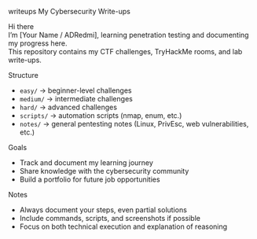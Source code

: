 
 writeups
 My Cybersecurity Write-ups

Hi there  
I’m [Your Name / ADRedmi], learning penetration testing and documenting my progress here.  
This repository contains my CTF challenges, TryHackMe rooms, and lab write-ups.  

 Structure
- `easy/` → beginner-level challenges  
- `medium/` → intermediate challenges  
- `hard/` → advanced challenges  
- `scripts/` → automation scripts (nmap, enum, etc.)  
- `notes/` → general pentesting notes (Linux, PrivEsc, web vulnerabilities, etc.)  

 Goals
- Track and document my learning journey  
- Share knowledge with the cybersecurity community  
- Build a portfolio for future job opportunities  

 Notes
- Always document your steps, even partial solutions  
- Include commands, scripts, and screenshots if possible  
- Focus on both technical execution and explanation of reasoning  

